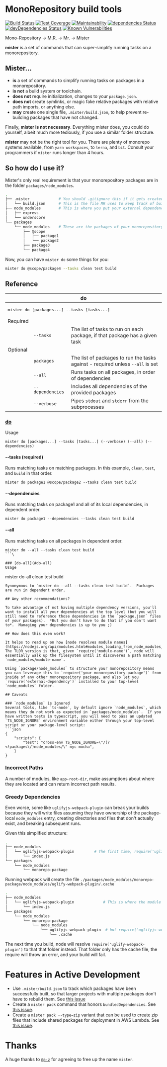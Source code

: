 # MonoRepository build tools

[![Build Status](https://travis-ci.org/mschnee/mister.svg?branch=master)](https://travis-ci.org/mschnee/mister)
[![Test Coverage](https://api.codeclimate.com/v1/badges/17d688f89336cb34595a/test_coverage)](https://codeclimate.com/github/mschnee/mister/test_coverage)
[![Maintainability](https://api.codeclimate.com/v1/badges/17d688f89336cb34595a/maintainability)](https://codeclimate.com/github/mschnee/mister/maintainability)
[![dependencies Status](https://david-dm.org/mschnee/mister/status.svg)](https://david-dm.org/mschnee/mister)
[![devDependencies Status](https://david-dm.org/mschnee/mister/dev-status.svg)](https://david-dm.org/mschnee/mister?type=dev)
[![Known Vulnerabilities](https://snyk.io/test/github/mschnee/mister/badge.svg?targetFile=package.json)](https://snyk.io/test/github/mschnee/mister?targetFile=package.json)

Mono-Repository -> M.R. -> Mr. -> Mister

**mister** is a set of commands that can super-simplify running tasks on a monorepository.

## Mister...
- **is** a set of commands to simplify running tasks on packages in a monorepository.
- **is not** a build system or toolchain.
- **does not** require initialization, changes to your `package.json`.
- **does not** create symlinks, or magic fake relative packages with relative path imports, or anything else.
- **may** create one single file, `.mister/build.json`, to help prevent re-building packages that have not changed.

Finally, **mister is not necessary**.  Everything mister does, you could do yourself, albeit much more tediously, if you use a similar folder structure.

**mister** may not be the right tool for you.  There are plenty of monorepo systems available, from `yarn workspaces`, to `lerna`, and `bit`.  Consult your programmers if `mister` runs longer than 4 hours.

## So how do I use it?

Mister's only real requirement is that your monorepository packages are in the folder `packages/node_modules`.
```sh
.
├── .mister             # You should .gitignore this if it gets created.
│   └── build.json      # This is the file MR uses to keep track of build timestamps and dependencies.
├── node_modules        # This is where you put your external dependencies.
│   ├── express
│   └── underscore
└── packages
    └── node_modules    # These are the packages of your monorepository.
        ├── @scope
        │   ├── package1
        │   └── package2
        ├── package3
        └── package4

```

Now, you can have `mister do` some things for you:
```sh
mister do @scope/package4 --tasks clean test build
```

## Reference
<table>
    <thead>
        <th colspan="3">do</th>
    </thead>
    <tr>
        <td colspan="3">
            <pre>mister do [packages...] --tasks [tasks...] <options></pre>
        </td>
    </tr>
    <tr>
        <td>Required</td>
        <td/>
        <td/>
    </tr>
    <tr>
        <td/>
        <td><code>--tasks</code></td>
        <td>The list of tasks to run on each package, if that package has a given task</td>
    </tr>
    <tr>
        <td>Optional</td>
        <td/>
        <td/>
    </tr>
        <td/>
        <td><code>packages</code></td>
        <td>The list of packages to run the tasks against - required unless <code>--all</code> is set</td>
    </tr>
    <tr>
        <td/>
        <td><code>--all</code></td>
        <td>Runs tasks on all packages, in order of dependencies</td>
    </tr>
    <tr>
        <td/>
        <td><code>--dependencies</code></td>
        <td>Includes all dependencies of the provided packages</td>
    </tr>
    <tr>
        <td/>
        <td><code>--verbose</code></td>
        <td>Pipes <code>stdout</code> and <code>stderr</code> from the subprocesses</td>
    </tr>
</table>

### [do](#do)
Usage
```
mister do [packages...] --tasks [tasks...] (--verbose) (--all) (--dependencies)
```

#### --tasks (required)

Runs matching tasks on matching packages.  In this example, `clean`, `test`, and `build` in that order.
```
mister do package1 @scope/package2 --tasks clean test build
```


#### --dependencies

Runs matching tasks on package1 and all of its local dependencies, in dependent order.
```
mister do package1 --dependencies --tasks clean test build
```


#### --all
Runs matching tasks on all packages in dependent order.
```
mister do --all --tasks clean test build
```\

### [do-all](#do-all)
Usage
```
mister do-all clean test build
```
Synonymous to `mister do --all --tasks clean test build`.  Packages are run in dependent order.

## Any other recommendations?

To take advantage of not having multiple dependency versions, you'll want to install all your dependencies at the top level (but you will still need to reference those dependencies in the `package.json` files of your packages).  *But you don't have to do that if you don't want to*.  Managing your dependencies is up to you ;)

## How does this even work?

It helps to read up on how [node resolves module names](https://nodejs.org/api/modules.html#modules_loading_from_node_modules_folders).  The TLDR version is that, given `require('module-name')`, node will essentially walk up the filesystem until it discoveres a path matching `node_modules/module-name`.

Using `package/node_modules` to structure your monorepository means you can leverage this to `require('your-monorepository-package')` from inside of any other monorepository package, and also let you `require('external-dependency')` installed to your top-level `node_modules` folder.

## Caveats

### `node_modules` is Ignored
Several tools, like `ts-node`, by default ignore `node_modules`, which means they do not work as expected in `packages/node_modules`.  If you have written tests in typescript, you will need to pass an updated `TS_NODE_IGNORE` environment variable either through your top-level script or your package-level script:
```json
{
    "scripts": {
        "test": "cross-env TS_NODE_IGNORE=\"/(?<!packages\/)node_modules/\" nyc mocha",
    }
}
```

### Incorrect Paths
A number of modules, like `app-root-dir`, make assumptions about where they are located and can return incorrect path results.

### Greedy Dependencies
Even worse, some like `uglifyjs-webpack-plugin` can break your builds because they will write files assuming they have ownership of the package-local `node_modules` entry, creating directories and files that don't actually exist, and breaking subsequent runs.

Given this simplified structure:
```sh
.
├── node_modules
│   └── uglifyjs-webpack-plugin         # The first time, require('uglifyjs-webpack-plugin') resolves here
│       └── index.js
└── packages
    └── node_modules
        └── monorepo-package
```

Running webpack will create the file `./packages/node_modules/monorepo-package/node_modules/uglify-webpack-plugin/.cache`
```sh
.
├── node_modules
│   └── uglifyjs-webpack-plugin             # This is where the module really is!
│       └── index.js
└── packages
    └── node_modules
        └── monorepo-package
            └── node_modules
                └── uglifyjs-webpack-plugin  # but require('uglifyjs-webpack-plugin') will now resolve this!!
                    └── .cache
```

The next time you build, node will resolve `require('uglify-webpack-plugin')` to that that folder instead.  That folder only has the cache file, the require will throw an error, and your build will fail.

# Features in Active Development
- Use `.mister/build.json` to track which packages have been successfully built, so that larger projects with multiple packages don't have to rebuild them.  See [this issue](https://github.com/mschnee/mister/issues/4)
- Create a `mister pack` command that honors `bundledDependencies`.  See [this issue](https://github.com/mschnee/mister/issues/5).
- Create a `mister pack --type=zip` variant that can be used to create zip files that include shared packages for deployment in AWS Lambda.  See [this issue](https://github.com/mschnee/mister/issues/6).

# Thanks
A huge thanks to [`@a-z`](https://www.npmjs.com/~a-z) for agreeing to free up the name `mister`.
